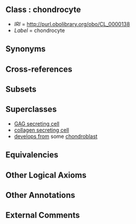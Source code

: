 
## Class : chondrocyte

 * *IRI* = http://purl.obolibrary.org/obo/CL_0000138
 * *Label* = chondrocyte

## Synonyms


## Cross-references


## Subsets


## Superclasses

 * [GAG secreting cell](../../CL/53/CL_0000153.md)
 * [collagen secreting cell](../../CL/67/CL_0000667.md)
 * [develops from](../../RO/02/RO_0002202.md) some [chondroblast](../../CL/58/CL_0000058.md)

## Equivalencies


## Other Logical Axioms


## Other Annotations


## External Comments

